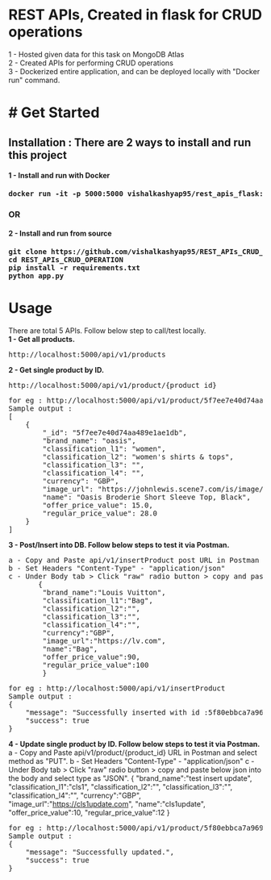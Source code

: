 # REST APIs, Created in flask for CRUD operations
  1 - Hosted given data for this task on MongoDB Atlas<br>
  2 - Created APIs for performing CRUD operations<br>
  3 - Dockerized entire application, and can be deployed locally with "Docker run" command.
  
<h1># Get Started</h1>
<h2>Installation : There are 2 ways to install and run this project</h2>
<h4>1 - Install and run with Docker<h4>
<pre>docker run -it -p 5000:5000 vishalkashyap95/rest_apis_flask:v1</pre>
<h3>OR</h3>
<h4>2 - Install and run from source<h4>
<pre>
git clone https://github.com/vishalkashyap95/REST_APIs_CRUD_OPERATION.git
cd REST_APIs_CRUD_OPERATION
pip install -r requirements.txt
python app.py
</pre>
<h1>Usage</h1>
There are total 5 APIs. Follow below step to call/test locally.<br>
<b>1 - Get all products.</b>
<pre>http://localhost:5000/api/v1/products</pre>
<b>2 - Get single product by ID.</b><br>
<pre>http://localhost:5000/api/v1/product/{product_id}</pre>
<pre>for eg : http://localhost:5000/api/v1/product/5f7ee7e40d74aa489e1ae1db
Sample output : 
[
    {
        "_id": "5f7ee7e40d74aa489e1ae1db",
        "brand_name": "oasis",
        "classification_l1": "women",
        "classification_l2": "women's shirts & tops",
        "classification_l3": "",
        "classification_l4": "",
        "currency": "GBP",
        "image_url": "https://johnlewis.scene7.com/is/image/JohnLewis/004263617?",
        "name": "Oasis Broderie Short Sleeve Top, Black",
        "offer_price_value": 15.0,
        "regular_price_value": 28.0
    }
]</pre>
<b>3 - Post/Insert into DB. Follow below steps to test it via Postman.</b><br>
<pre>a - Copy and Paste api/v1/insertProduct post URL in Postman and select method as "POST".
b - Set Headers "Content-Type" - "application/json"
c - Under Body tab > Click "raw" radio button > copy and paste below json into the body and select type as "JSON". Refer this link(![post_req_body](https://user-images.githubusercontent.com/46747690/95639350-c6775600-0ab5-11eb-95fe-56946bb9cfcf.PNG)).
       {
        "brand_name":"Louis Vuitton",
        "classification_l1":"Bag",
        "classification_l2":"",
        "classification_l3":"",
        "classification_l4":"",
        "currency":"GBP",
        "image_url":"https://lv.com",
        "name":"Bag",
        "offer_price_value":90,
        "regular_price_value":100
        }</pre> 

<pre>for eg : http://localhost:5000/api/v1/insertProduct
Sample output : 
{
    "message": "Successfully inserted with id :5f80ebbca7a9690529ff1196",
    "success": true
}</pre>
<b>4 - Update single product by ID. Follow below steps to test it via Postman.</b><br>
a - Copy and Paste api/v1/product/{product_id} URL in Postman and select method as "PUT".
b - Set Headers "Content-Type" - "application/json"
c - Under Body tab > Click "raw" radio button > copy and paste below json into the body and select type as "JSON".
       {
      "brand_name":"test insert update",
      "classification_l1":"cls1",
      "classification_l2":"",
      "classification_l3":"",
      "classification_l4":"",
      "currency":"GBP",
      "image_url":"https://cls1update.com",
      "name":"cls1update",
      "offer_price_value":10,
      "regular_price_value":12
      }</pre> 

<pre>for eg : http://localhost:5000/api/v1/product/5f80ebbca7a9690529ff1196
Sample output : 
{
    "message": "Successfully updated.",
    "success": true
}</pre>
